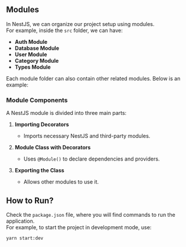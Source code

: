 ## Modules

In NestJS, we can organize our project setup using modules.  
For example, inside the `src` folder, we can have:

- **Auth Module**
- **Database Module**
- **User Module**
- **Category Module**
- **Types Module**

Each module folder can also contain other related modules. Below is an example:


### **Module Components**
A NestJS module is divided into three main parts:

1. **Importing Decorators**  
   - Imports necessary NestJS and third-party modules.
  
2. **Module Class with Decorators**  
   - Uses `@Module()` to declare dependencies and providers.

3. **Exporting the Class**  
   - Allows other modules to use it.

## How to Run?

Check the `package.json` file, where you will find commands to run the application.  
For example, to start the project in development mode, use:

```bash
yarn start:dev
